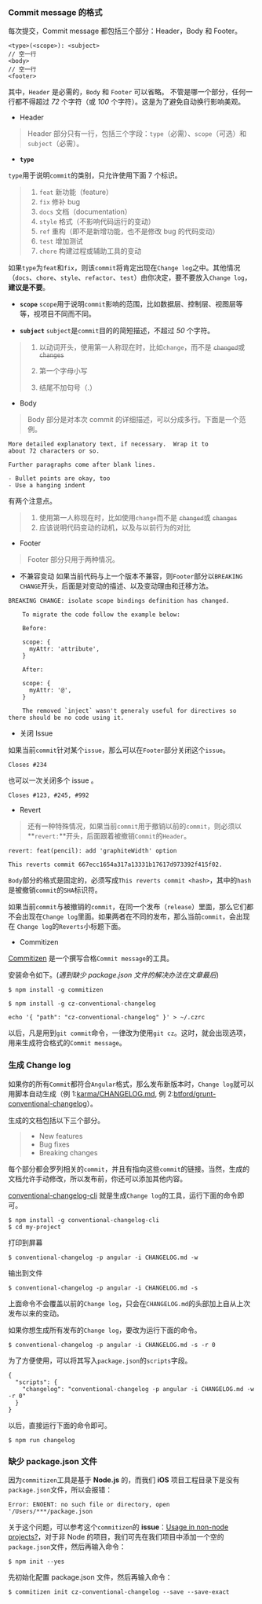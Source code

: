
### Commit message 的格式

每次提交，Commit message 都包括三个部分：Header，Body 和 Footer。
```
<type>(<scope>): <subject>
// 空一行
<body>
// 空一行
<footer>
```

其中，`Header` 是必需的，`Body` 和 `Footer` 可以省略。
不管是哪一个部分，任何一行都不得超过 _72_ 个字符（或 _100_ 个字符）。这是为了避免自动换行影响美观。

- Header
> Header 部分只有一行，包括三个字段：`type`（必需）、`scope`（可选）和`subject`（必需）。

*   **`type`**

`type`用于说明`commit`的类别，只允许使用下面 7 个标识。

> 1.  `feat` 新功能（feature）
> 2.  `fix` 修补 bug
> 3.  `docs` 文档（documentation）
> 4.  `style` 格式（不影响代码运行的变动）
> 5.  `ref` 重构（即不是新增功能，也不是修改 bug 的代码变动）
> 6.  `test` 增加测试
> 7.  `chore` 构建过程或辅助工具的变动

如果`type`为`feat`和`fix`，则该`commit`将肯定出现在`Change log`之中。其他情况（`docs`、`chore`、`style`、`refactor`、`test`）由你决定，要不要放入`Change log`，**建议是不要**。

*   **`scope`** `scope`用于说明`commit`影响的范围，比如数据层、控制层、视图层等等，视项目不同而不同。

*   **`subject`** `subject`是`commit`目的的简短描述，不超过 _50_ 个字符。

> 1.  以动词开头，使用第一人称现在时，比如`change`，而不是 ~~`changed`~~或 ~~`changes`~~
>
>
> 2.  第一个字母小写
>
>
> 3.  结尾不加句号（.）

- Body
> Body 部分是对本次 commit 的详细描述，可以分成多行。下面是一个范例。

```
More detailed explanatory text, if necessary.  Wrap it to
about 72 characters or so.

Further paragraphs come after blank lines.

- Bullet points are okay, too
- Use a hanging indent
```

有两个注意点。

> 1.  使用第一人称现在时，比如使用`change`而不是 ~~`changed`~~或 ~~`changes`~~
> 2.  应该说明代码变动的动机，以及与以前行为的对比

- Footer
> Footer 部分只用于两种情况。

*   不兼容变动
    如果当前代码与上一个版本不兼容，则`Footer`部分以`BREAKING CHANGE`开头，后面是对变动的描述、以及变动理由和迁移方法。

```
BREAKING CHANGE: isolate scope bindings definition has changed.

    To migrate the code follow the example below:

    Before:

    scope: {
      myAttr: 'attribute',
    }

    After:

    scope: {
      myAttr: '@',
    }

    The removed `inject` wasn't generaly useful for directives so there should be no code using it.
```

*   关闭 Issue

如果当前`commit`针对某个`issue`，那么可以在`Footer`部分关闭这个`issue`。

```
Closes #234
```

也可以一次关闭多个 issue 。

```
Closes #123, #245, #992
```

- Revert
> 还有一种特殊情况，如果当前`commit`用于撤销以前的`commit`，则必须以**`revert:`**开头，后面跟着被撤销`Commit`的`Header`。

```
revert: feat(pencil): add 'graphiteWidth' option

This reverts commit 667ecc1654a317a13331b17617d973392f415f02.
```

`Body`部分的格式是固定的，必须写成`This reverts commit <hash>`，其中的`hash`是被撤销`commit`的`SHA`标识符。

如果当前`commit`与被撤销的`commit`，在同一个发布（`release`）里面，那么它们都不会出现在`Change log`里面。如果两者在不同的发布，那么当前`commit`，会出现在 `Change log`的`Reverts`小标题下面。

- Commitizen

[Commitizen](https://link.jianshu.com?t=https://github.com/commitizen/cz-cli) 是一个撰写合格`Commit message`的工具。

安装命令如下。(_遇到缺少 package.json 文件的解决办法在文章最后_)

```
$ npm install -g commitizen
```

```
$ npm install -g cz-conventional-changelog
```

```
echo '{ "path": "cz-conventional-changelog" }' > ~/.czrc
```

以后，凡是用到`git commit`命令，一律改为使用`git cz`。这时，就会出现选项，用来生成符合格式的`Commit message`。

### 生成 Change log
如果你的所有`Commit`都符合`Angular`格式，那么发布新版本时，`Change log`就可以用脚本自动生成（例 1:[karma/CHANGELOG.md](https://link.jianshu.com?t=https://github.com/karma-runner/karma/blob/master/CHANGELOG.md), 例 2:[btford/grunt-conventional-changelog](https://link.jianshu.com?t=https://github.com/btford/grunt-conventional-changelog/blob/master/CHANGELOG.md)）。

生成的文档包括以下三个部分。

> *   New features
> *   Bug fixes
> *   Breaking changes

每个部分都会罗列相关的`commit`，并且有指向这些`commit`的链接。当然，生成的文档允许手动修改，所以发布前，你还可以添加其他内容。

[conventional-changelog-cli](https://link.jianshu.com?t=https://github.com/conventional-changelog-archived-repos/conventional-changelog-cli) 就是生成`Change log`的工具，运行下面的命令即可。

```
$ npm install -g conventional-changelog-cli
$ cd my-project
```

打印到屏幕

```
$ conventional-changelog -p angular -i CHANGELOG.md -w
```

输出到文件

```
$ conventional-changelog -p angular -i CHANGELOG.md -s
```

上面命令不会覆盖以前的`Change log`，只会在`CHANGELOG.md`的头部加上自从上次发布以来的变动。

如果你想生成所有发布的`Change log`，要改为运行下面的命令。

```
$ conventional-changelog -p angular -i CHANGELOG.md -s -r 0
```

为了方便使用，可以将其写入`package.json`的`scripts`字段。

```
{
  "scripts": {
    "changelog": "conventional-changelog -p angular -i CHANGELOG.md -w -r 0"
  }
}
```

以后，直接运行下面的命令即可。

```
$ npm run changelog
```

### 缺少 package.json 文件

因为`commitizen`工具是基于 **Node.js** 的，而我们 **iOS** 项目工程目录下是没有`package.json`文件，所以会报错：

```
Error: ENOENT: no such file or directory, open '/Users/***/package.json
```

关于这个问题，可以参考这个`commitizen`的 **issue**：[Usage in non-node projects?](https://link.jianshu.com?t=https://github.com/commitizen/cz-cli/issues/102)，对于非 Node 的项目，我们可先在我们项目中添加一个空的`package.json`文件，然后再输入命令：

```
$ npm init --yes
```

先初始化配置 package.json 文件，然后再输入命令：

```
$ commitizen init cz-conventional-changelog --save --save-exact
```
